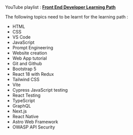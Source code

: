 YouTube playlist : [**Front End Developer Learning Path**](https://www.youtube.com/playlist?list=PLWKjhJtqVAbmMuZ3saqRIBimAKIMYkt0E)

The following topics need to be learnt for the learning path :

* HTML
* CSS
* VS Code
* JavaScript
* Prompt Engineering
* Website creation
* Web App tutorial
* Git and Github
* Bootstrap 5
* React 18 with Redux
* Tailwind CSS
* Vite
* Cypress JavaScript testing
* React Testing
* TypeScript
* GraphQL
* Next.js
* React Native
* Astro Web Framework
* OWASP API Security